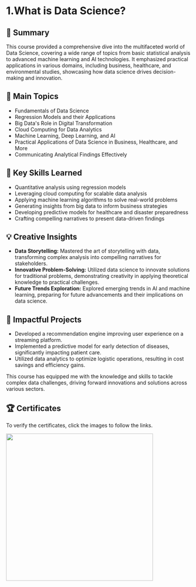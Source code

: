 # 1.What is Data Science?

## 📄 Summary
This course provided a comprehensive dive into the multifaceted world of Data Science, covering a wide range of topics from basic statistical analysis to advanced machine learning and AI technologies. It emphasized practical applications in various domains, including business, healthcare, and environmental studies, showcasing how data science drives decision-making and innovation.

## 📑 Main Topics
- Fundamentals of Data Science
- Regression Models and their Applications
- Big Data's Role in Digital Transformation
- Cloud Computing for Data Analytics
- Machine Learning, Deep Learning, and AI
- Practical Applications of Data Science in Business, Healthcare, and More
- Communicating Analytical Findings Effectively

## 🔑 Key Skills Learned
- Quantitative analysis using regression models
- Leveraging cloud computing for scalable data analysis
- Applying machine learning algorithms to solve real-world problems
- Generating insights from big data to inform business strategies
- Developing predictive models for healthcare and disaster preparedness
- Crafting compelling narratives to present data-driven findings

## 💡 Creative Insights
- **Data Storytelling:** Mastered the art of storytelling with data, transforming complex analysis into compelling narratives for stakeholders.
- **Innovative Problem-Solving:** Utilized data science to innovate solutions for traditional problems, demonstrating creativity in applying theoretical knowledge to practical challenges.
- **Future Trends Exploration:** Explored emerging trends in AI and machine learning, preparing for future advancements and their implications on data science.

## 🌟 Impactful Projects
- Developed a recommendation engine improving user experience on a streaming platform.
- Implemented a predictive model for early detection of diseases, significantly impacting patient care.
- Utilized data analytics to optimize logistic operations, resulting in cost savings and efficiency gains.

This course has equipped me with the knowledge and skills to tackle complex data challenges, driving forward innovations and solutions across various sectors.


## 🏆 Certificates 
To verify the certificates, click the images to follow the links.
<p aligh="middle">
  <a href="https://www.coursera.org/account/accomplishments/verify/5L98XA7LS4VT"><img src="https://github.com/imjustha/IBM_DataScienceProfessional_Certificate/assets/76855473/e64ed989-5bce-4b06-b0f3-0c3fdb1bf2f2" height="400"></a>


